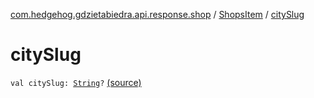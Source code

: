 [com.hedgehog.gdzietabiedra.api.response.shop](../index.md) / [ShopsItem](index.md) / [citySlug](./city-slug.md)

# citySlug

`val citySlug: `[`String`](https://kotlinlang.org/api/latest/jvm/stdlib/kotlin/-string/index.html)`?` [(source)](https://github.com/asvid/GdzieTaBiedra/tree/master/app/src/main/java/com/hedgehog/gdzietabiedra/api/response/shop/ShopsItem.kt#L65)